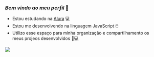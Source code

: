 ### _Bem vindo ao meu perfil_ 🌴

- Estou estudando na [Alura](https://www.alura.com.br) 💻
- Estou me desenvolvendo na linguagem JavaScript 🖱️
- Utilizo esse espaço para minha organização e compartilhamento os meus projeos desenvolvidos 👩💻

![](https://media1.tenor.com/m/PbeG0TZYTSEAAAAC/typing-on-a-computer-courage.gif)


